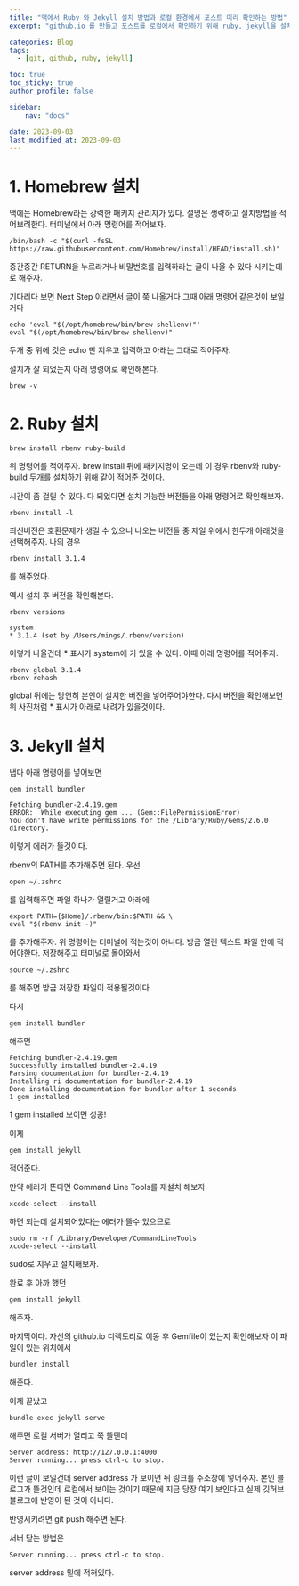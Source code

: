 ```yaml
---
title: "맥에서 Ruby 와 Jekyll 설치 방법과 로컬 환경에서 포스트 미리 확인하는 방법"
excerpt: "github.io 를 만들고 포스트를 로컬에서 확인하기 위해 ruby, jekyll을 설치해보자 "

categories: Blog
tags:
  - [git, github, ruby, jekyll]

toc: true
toc_sticky: true
author_profile: false

sidebar:
    nav: "docs"

date: 2023-09-03
last_modified_at: 2023-09-03
---
```







# 1. Homebrew 설치
맥에는 Homebrew라는 강력한 패키지 관리자가 있다. 설명은 생략하고 설치방법을 적어보려한다.
터미널에서 아래 명령어를 적어보자.
```
/bin/bash -c "$(curl -fsSL https://raw.githubusercontent.com/Homebrew/install/HEAD/install.sh)"
```
중간중간 RETURN을 누르라거나 비밀번호를 입력하라는 글이 나올 수 있다 시키는데로 해주자.

기다리다 보면 Next Step 이라면서 글이 쭉 나올거다 그때 아래 명령어 같은것이 보일거다
```
echo 'eval "$(/opt/homebrew/bin/brew shellenv)"'
eval "$(/opt/homebrew/bin/brew shellenv)"
``` 
두개 중 위에 것은 echo 만 지우고 입력하고 아래는 그대로 적어주자.

설치가 잘 되었는지 아래 명령어로 확인해본다.
```
brew -v
```

# 2. Ruby 설치
```
brew install rbenv ruby-build
```
위 명령어를 적어주자.
brew install 뒤에 패키지명이 오는데 이 경우 rbenv와 ruby-build 두개를 설치하기 위해 같이 적어준 것이다.

시간이 좀 걸릴 수 있다. 다 되었다면 설치 가능한 버전들을 아래 명령어로 확인해보자.
```
rbenv install -l
```
최신버전은 호환문제가 생길 수 있으니 나오는 버전들 중 제일 위에서 한두개 아래것을 선택해주자.
나의 경우
```
rbenv install 3.1.4
```
를 해주었다.

역시 설치 후 버전을 확인해본다.
```
rbenv versions
```
```
system
* 3.1.4 (set by /Users/mings/.rbenv/version)
```

이렇게 나올건데 * 표시가 system에 가 있을 수 있다. 이때 아래 명령어를 적어주자.
```
rbenv global 3.1.4
rbenv rehash
```
global 뒤에는 당연히 본인이 설치한 버전을 넣어주어야한다.
다시 버전을 확인해보면 위 사진처럼 * 표시가 아래로 내려가 있을것이다.

# 3. Jekyll 설치
냅다 아래 명령어를 넣어보면
```
gem install bundler 
```

```                                       
Fetching bundler-2.4.19.gem
ERROR:  While executing gem ... (Gem::FilePermissionError)
You don't have write permissions for the /Library/Ruby/Gems/2.6.0 directory.
```

이렇게 에러가 뜰것이다.

rbenv의 PATH를 추가해주면 된다.
우선 
```
open ~/.zshrc
```
를 입력해주면 파일 하나가 열릴거고 아래에 

```
export PATH={$Home}/.rbenv/bin:$PATH && \
eval "$(rbenv init -)"
```
를 추가해주자. 위 명령어는 터미널에 적는것이 아니다. 방금 열린 텍스트 파일 안에 적어야한다.
저장해주고 터미널로 돌아와서

```
source ~/.zshrc
```
를 해주면 방금 저장한 파일이 적용될것이다.

다시 
```
gem install bundler 
```
해주면
```
Fetching bundler-2.4.19.gem
Successfully installed bundler-2.4.19
Parsing documentation for bundler-2.4.19
Installing ri documentation for bundler-2.4.19
Done installing documentation for bundler after 1 seconds
1 gem installed
```

1 gem installed 보이면 성공!

이제 
```
gem install jekyll
```
적어준다.

만약 에러가 뜬다면 Command Line Tools를 재설치 해보자
```
xcode-select --install
```
하면 되는데 설치되어있다는 에러가 뜰수 있으므로
```
sudo rm -rf /Library/Developer/CommandLineTools
xcode-select --install
```
sudo로 지우고 설치해보자.

완료 후 아까 했던 
```
gem install jekyll
```
해주자.

마지막이다. 자신의 github.io 디렉토리로 이동 후 Gemfile이 있는지 확인해보자 이 파일이 있는 위치에서 
```
bundler install
```
해준다.

이제 끝났고

```
bundle exec jekyll serve
```

해주면 로컬 서버가 열리고 쭉 뜰텐데 

```
Server address: http://127.0.0.1:4000
Server running... press ctrl-c to stop.
```

이런 글이 보일건데 server address 가 보이면 뒤 링크를 주소창에 넣어주자.
본인 블로그가 뜰것인데 로컬에서 보이는 것이기 때문에 지금 당장 여기 보인다고 실제 깃허브 블로그에 반영이 된 것이 아니다.

반영시키려면 git push 해주면 된다.

서버 닫는 방법은 
```
Server running... press ctrl-c to stop.
```
server address 밑에 적혀있다.